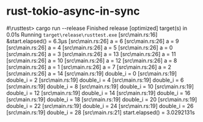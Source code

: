 # rust-tokio-async-in-sync
#\rusttest> cargo run --release
    Finished release [optimized] target(s) in 0.01s
     Running `target\release\rusttest.exe`
[src\main.rs:16] &start.elapsed() = 6.3µs
[src\main.rs:26] a = 6
[src\main.rs:26] a = 9
[src\main.rs:26] a = 4
[src\main.rs:26] a = 5
[src\main.rs:26] a = 0
[src\main.rs:26] a = 3
[src\main.rs:26] a = 13
[src\main.rs:26] a = 11
[src\main.rs:26] a = 10
[src\main.rs:26] a = 12
[src\main.rs:26] a = 8
[src\main.rs:26] a = 1
[src\main.rs:26] a = 7
[src\main.rs:26] a = 2
[src\main.rs:26] a = 14
[src\main.rs:19] double_i = 0
[src\main.rs:19] double_i = 2
[src\main.rs:19] double_i = 4
[src\main.rs:19] double_i = 6
[src\main.rs:19] double_i = 8
[src\main.rs:19] double_i = 10
[src\main.rs:19] double_i = 12
[src\main.rs:19] double_i = 14
[src\main.rs:19] double_i = 16
[src\main.rs:19] double_i = 18
[src\main.rs:19] double_i = 20
[src\main.rs:19] double_i = 22
[src\main.rs:19] double_i = 24
[src\main.rs:19] double_i = 26
[src\main.rs:19] double_i = 28
[src\main.rs:21] start.elapsed() = 3.0292131s
